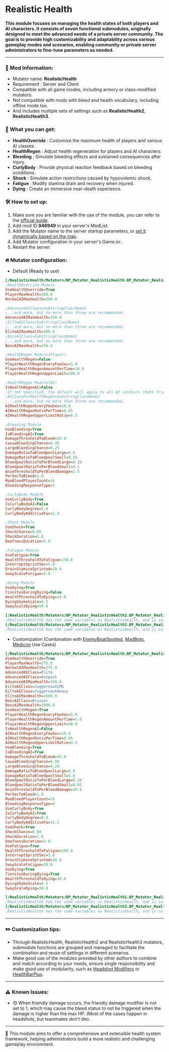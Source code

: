# Realistic Health

**This module focuses on managing the health states of both players and AI characters. It consists of seven functional submodules, originally designed to meet the advanced needs of a private server community. The goal is to provide high customizability and adaptability across various gameplay modes and scenarios, enabling community or private server administrators to fine-tune parameters as needed.**

* * *

### **🎯 Mod Information:**

*   Mutator name: **RealisticHealth**
*   Requirement : Server and Client
*   Compatible with all game modes, including armory or class-modified mutators.
*   Not compatible with mods with bleed and health vocabulary, including offline mode too.
*   And includes multiple sets of settings such as **RealisticHealth2**, **RealisticHealth3**.

### **🧩 What you can get:**

*   **HealthOverride** : Customize the maximum health of players and various AI classes.
*   **HealthRegen** : Adjust health regeneration for players and AI characters.
*   **Bleeding** : Simulate bleeding effects and sustained consequences after injury.
*   **CurlyBody** : Provide physical reaction feedback based on bleeding conditions.
*   **Shock** : Simulate action restrictions caused by hypovolemic shock.
*   **Fatigue** : Modify stamina drain and recovery when injured.
*   **Dying** : Create an immersive near-death experience.

### **🛠 How to set up:**

1. Make sure you are familiar with the use of the module, you can refer to the [official guide](https://mod.io/g/insurgencysandstorm/r/server-admin-guide).
2. Add mod ID **946949** in your server's ModList.
3. Add the Mutator name to the server startup parameters, or [set it dynamically based on the map](https://mod.io/g/insurgencysandstorm/m/mapvotelabels).
4. Add Mutator configuration in your server's Game.ini .
5. Restart the server.

### **🔥 Mutator configuration:**

*   Default (Ready to use)

```ini
[/RealisticHealth/Mutators/BP_Mutator_RealisticHealth.BP_Mutator_RealisticHealth_C]
;HealthOverride Module
UseHealthOverride=True
PlayerMaxHealth=200.0
NormalAIMaxHealth=200.0

;AdvancedAIClass=SubstringClassName1
;...and more, but no more than three are recommended.
AdvancedAIMaxHealth=250.0
;EilteAIClass=SubstringClassName1
;...and more, but no more than three are recommended.
EliteAIMaxHealth=300.0
;BossAIClass=SubstringClassName1
;...and more, but no more than three are recommended.
BossAIMaxHealth=350.0

;HealthRegen Module(Player)
UseHealthRegen=False
PlayerHealthRegenEveryFewSec=5.0
PlayerHealthRegenAmountPerTime=10.0
PlayerHealthRegenUpperLimit=200.0

;HealthRegen Module(AI)
IsHealthRegenAI=False
;If not specified, the default will apply to all AI soldiers (both friendly and enemy).
;AIClassForHealthRegen=SubstringClassName1
;...and more, but no more than three are recommended.
AIHealthRegenEveryFewSec=10.0
AIHealthRegenRatioPerTime=0.05
AIHealthRegenUpperLimitRatio=0.5

;Bleeding Module
UseBleeding=True
IsBleedingAI=True
DamageThresholdToBleed=30.0
CauseBleedingChance=0.45
LargeBleedingChance=0.25
DamageRatioToBleedpoolLarge=0.6
DamageRatioToBleedpoolSmall=0.25
BleedpoolRatioToPerBleedLarge=0.16
BleedpoolRatioToPerBleedSmall=0.1
AnimThresholdToPerBleedDamage=2.5
PerSecToBleed=1.0
MaxBleedPlayerCount=16
BleedingResponseType=1

;CurlyBody Module
UseCurlyBody=True
IsCurlyBodyAI=False
CurlyBodyDegree=5.0
CurlyBodyAdditiveFac=1.0

;Shock Module
UseShock=True
ShockChance=0.05
ShockDuration=5.0
DeafnessDuration=5.0

;Fatigue Module
UseFatigue=True
HealthThresholdToFatigue=150.0
InterruptSprintSec=5.0
DrainStaminaSprinted=20.0
SwayScaleFatigue=5.0

;Dying Module
UseDying=True
TinnitusDuringDying=False
HealthThresholdToDying=10.0
DyingShakeScale=0.5
SwayScaleDying=50.0

[/RealisticHealth/Mutators/BP_Mutator_RealisticHealth2.BP_Mutator_RealisticHealth2_C]
;RealisticHealth2 has the same variables as RealisticHealth, and is suitable for those who need multiple settings to cope with different game modes or scenarios.
[/RealisticHealth/Mutators/BP_Mutator_RealisticHealth3.BP_Mutator_RealisticHealth3_C]
;RealisticHealth3 has the same variables as RealisticHealth, and is suitable for those who need multiple settings to cope with different game modes or scenarios.
```

*   Customization (Combination with [EnemyBoatSpotted](https://mod.io/g/insurgencysandstorm/m/ebs-custom-theatre), [MadBots](https://mod.io/g/insurgencysandstorm/m/madbots), [Medicon](https://mod.io/g/insurgencysandstorm/m/medicon) Use Cases)

```ini
[/RealisticHealth/Mutators/BP_Mutator_RealisticHealth.BP_Mutator_RealisticHealth_C]
UseHealthOverride=True
PlayerMaxHealth=275.0
NormalAIMaxHealth=275.0
AdvancedAIClass=Elite
AdvancedAIClass=Outpost
AdvancedAIMaxHealth=350.0
EilteAIClass=JuggernautLMG
EilteAIClass=JuggernautHeavy
EliteAIMaxHealth=1600.0
BossAIClass=Bruiser
BossAIMaxHealth=2000.0
UseHealthRegen=True
PlayerHealthRegenEveryFewSec=5.0
PlayerHealthRegenAmountPerTime=5.0
PlayerHealthRegenUpperLimit=50.0
IsHealthRegenAI=False
AIHealthRegenEveryFewSec=10.0
AIHealthRegenRatioPerTime=0.05
AIHealthRegenUpperLimitRatio=0.5
UseBleeding=True
IsBleedingAI=True
DamageThresholdToBleed=45.0
CauseBleedingChance=0.90
LargeBleedingChance=0.20
DamageRatioToBleedpoolLarge=8.0
DamageRatioToBleedpoolSmall=4.0
BleedpoolRatioToPerBleedLarge=0.10
BleedpoolRatioToPerBleedSmall=0.05
AnimThresholdToPerBleedDamage=10.0
PerSecToBleed=1.0
MaxBleedPlayerCount=16
BleedingResponseType=4
UseCurlyBody=True
IsCurlyBodyAI=True
CurlyBodyDegree=8.0
CurlyBodyAdditiveFac=1.2
UseShock=True
ShockChance=0.08
ShockDuration=1.0
DeafnessDuration=5.0
UseFatigue=True
HealthThresholdToFatigue=100.0
InterruptSprintSec=3.0
DrainStaminaSprinted=30.0
SwayScaleFatigue=10.0
UseDying=True
TinnitusDuringDying=True
HealthThresholdToDying=30.0
DyingShakeScale=0.5
SwayScaleDying=50.0

[/RealisticHealth/Mutators/BP_Mutator_RealisticHealth2.BP_Mutator_RealisticHealth2_C]
;RealisticHealth2 has the same variables as RealisticHealth, and is suitable for those who need multiple settings to cope with different game modes or scenarios.
[/RealisticHealth/Mutators/BP_Mutator_RealisticHealth3.BP_Mutator_RealisticHealth3_C]
;RealisticHealth3 has the same variables as RealisticHealth, and is suitable for those who need multiple settings to cope with different game modes or scenarios.
```

* * *

### **✏️ Customization tips:**

*   Through RealisticHealth, RealisticHealth2 and RealisticHealth3 mutators, submodule functions are grouped and managed to facilitate the combination and reuse of settings in different scenarios.
*   Make good use of the modules provided by other authors to combine and match according to your needs, ensure single responsibility and make good use of modularity, such as [Headshot Modifiers](https://mod.io/g/insurgencysandstorm/m/headshot) or [HealthBarPlus](https://mod.io/g/insurgencysandstorm/m/healthbarplus).

* * *

### **⚠️ Known Issues:**

*   😓 When friendly damage occurs, the friendly damage modifier is not set to 1, which may cause the bleed status to not be triggered when the damage is higher than the max HP. (Most of the cases happen in headshots, but teammates don't die).

* * *

🔖 This module aims to offer a comprehensive and extensible health system framework, helping administrators build a more realistic and challenging gameplay environment.